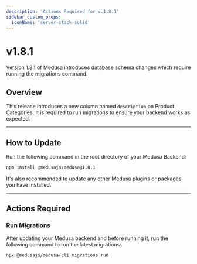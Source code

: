 ```yaml
---
description: 'Actions Required for v.1.8.1'
sidebar_custom_props:
  iconName: 'server-stack-solid'
---
```


# v1.8.1

Version 1.8.1 of Medusa introduces database schema changes which require running the migrations command.

## Overview​

This release introduces a new column named `description` on Product Categories. It is required to run migrations to ensure your backend works as expected.

---

## How to Update

Run the following command in the root directory of your Medusa Backend:

```bash npm2yarn
npm install @medusajs/medusa@1.8.1
```

It's also recommended to update any other Medusa plugins or packages you have installed.

---

## Actions Required​

### Run Migrations​

After updating your Medusa backend and before running it, run the following command to run the latest migrations:

```bash
npx @medusajs/medusa-cli migrations run
```
